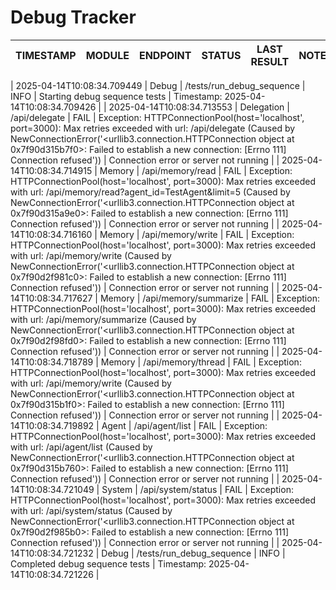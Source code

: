 # Debug Tracker

| TIMESTAMP | MODULE | ENDPOINT | STATUS | LAST RESULT | NOTES |
|-----------|--------|----------|--------|-------------|-------|
<!-- Debug logs will be automatically populated here -->
| 2025-04-14T10:08:34.709449 | Debug | /tests/run_debug_sequence | INFO | Starting debug sequence tests | Timestamp: 2025-04-14T10:08:34.709426 |
| 2025-04-14T10:08:34.713553 | Delegation | /api/delegate | FAIL | Exception: HTTPConnectionPool(host='localhost', port=3000): Max retries exceeded with url: /api/delegate (Caused by NewConnectionError('<urllib3.connection.HTTPConnection object at 0x7f90d315b7f0>: Failed to establish a new connection: [Errno 111] Connection refused')) | Connection error or server not running |
| 2025-04-14T10:08:34.714915 | Memory | /api/memory/read | FAIL | Exception: HTTPConnectionPool(host='localhost', port=3000): Max retries exceeded with url: /api/memory/read?agent_id=TestAgent&limit=5 (Caused by NewConnectionError('<urllib3.connection.HTTPConnection object at 0x7f90d315a9e0>: Failed to establish a new connection: [Errno 111] Connection refused')) | Connection error or server not running |
| 2025-04-14T10:08:34.716160 | Memory | /api/memory/write | FAIL | Exception: HTTPConnectionPool(host='localhost', port=3000): Max retries exceeded with url: /api/memory/write (Caused by NewConnectionError('<urllib3.connection.HTTPConnection object at 0x7f90d2f981c0>: Failed to establish a new connection: [Errno 111] Connection refused')) | Connection error or server not running |
| 2025-04-14T10:08:34.717627 | Memory | /api/memory/summarize | FAIL | Exception: HTTPConnectionPool(host='localhost', port=3000): Max retries exceeded with url: /api/memory/summarize (Caused by NewConnectionError('<urllib3.connection.HTTPConnection object at 0x7f90d2f98fd0>: Failed to establish a new connection: [Errno 111] Connection refused')) | Connection error or server not running |
| 2025-04-14T10:08:34.718789 | Memory | /api/memory/thread | FAIL | Exception: HTTPConnectionPool(host='localhost', port=3000): Max retries exceeded with url: /api/memory/write (Caused by NewConnectionError('<urllib3.connection.HTTPConnection object at 0x7f90d315b1f0>: Failed to establish a new connection: [Errno 111] Connection refused')) | Connection error or server not running |
| 2025-04-14T10:08:34.719892 | Agent | /api/agent/list | FAIL | Exception: HTTPConnectionPool(host='localhost', port=3000): Max retries exceeded with url: /api/agent/list (Caused by NewConnectionError('<urllib3.connection.HTTPConnection object at 0x7f90d315b760>: Failed to establish a new connection: [Errno 111] Connection refused')) | Connection error or server not running |
| 2025-04-14T10:08:34.721049 | System | /api/system/status | FAIL | Exception: HTTPConnectionPool(host='localhost', port=3000): Max retries exceeded with url: /api/system/status (Caused by NewConnectionError('<urllib3.connection.HTTPConnection object at 0x7f90d2f985b0>: Failed to establish a new connection: [Errno 111] Connection refused')) | Connection error or server not running |
| 2025-04-14T10:08:34.721232 | Debug | /tests/run_debug_sequence | INFO | Completed debug sequence tests | Timestamp: 2025-04-14T10:08:34.721226 |
